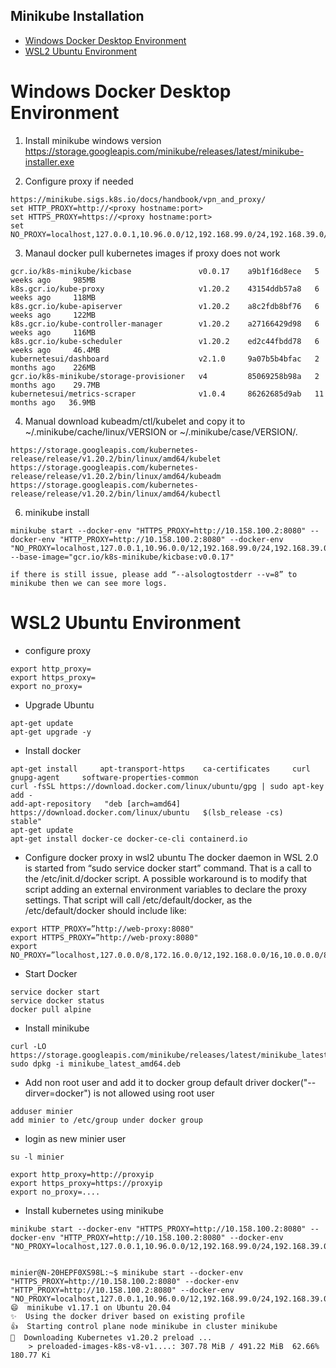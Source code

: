 Minikube Installation
---
- [Windows Docker Desktop Environment](#windows-docker-desktop-environment)
- [WSL2 Ubuntu Environment](#wsl2-ubuntu-environment)

# Windows Docker Desktop Environment
1. Install minikube windows version
https://storage.googleapis.com/minikube/releases/latest/minikube-installer.exe

2. Configure proxy if needed
```
https://minikube.sigs.k8s.io/docs/handbook/vpn_and_proxy/
set HTTP_PROXY=http://<proxy hostname:port>
set HTTPS_PROXY=https://<proxy hostname:port>
set NO_PROXY=localhost,127.0.0.1,10.96.0.0/12,192.168.99.0/24,192.168.39.0/24
```

3. Manaul docker pull kubernetes images if proxy does not work

```
gcr.io/k8s-minikube/kicbase               v0.0.17    a9b1f16d8ece   5 weeks ago     985MB
k8s.gcr.io/kube-proxy                     v1.20.2    43154ddb57a8   6 weeks ago     118MB
k8s.gcr.io/kube-apiserver                 v1.20.2    a8c2fdb8bf76   6 weeks ago     122MB
k8s.gcr.io/kube-controller-manager        v1.20.2    a27166429d98   6 weeks ago     116MB
k8s.gcr.io/kube-scheduler                 v1.20.2    ed2c44fbdd78   6 weeks ago     46.4MB
kubernetesui/dashboard                    v2.1.0     9a07b5b4bfac   2 months ago    226MB
gcr.io/k8s-minikube/storage-provisioner   v4         85069258b98a   2 months ago    29.7MB
kubernetesui/metrics-scraper              v1.0.4     86262685d9ab   11 months ago   36.9MB
```

4. Manual download kubeadm/ctl/kubelet and copy it to ~/.minikube/cache/linux/VERSION or ~/.minikube/case/VERSION/.
```
https://storage.googleapis.com/kubernetes-release/release/v1.20.2/bin/linux/amd64/kubelet
https://storage.googleapis.com/kubernetes-release/release/v1.20.2/bin/linux/amd64/kubeadm
https://storage.googleapis.com/kubernetes-release/release/v1.20.2/bin/linux/amd64/kubectl
```
6. minikube install

```
minikube start --docker-env "HTTPS_PROXY=http://10.158.100.2:8080" --docker-env "HTTP_PROXY=http://10.158.100.2:8080" --docker-env "NO_PROXY=localhost,127.0.0.1,10.96.0.0/12,192.168.99.0/24,192.168.39.0/24" --base-image="gcr.io/k8s-minikube/kicbase:v0.0.17"

if there is still issue, please add “--alsologtostderr --v=8” to minikube then we can see more logs.

```

# WSL2 Ubuntu Environment
* configure proxy
```
export http_proxy=
export https_proxy=
export no_proxy=
```
* Upgrade Ubuntu
```
apt-get update
apt-get upgrade -y
```
* Install docker

```
apt-get install     apt-transport-https    ca-certificates     curl     gnupg-agent     software-properties-common
curl -fsSL https://download.docker.com/linux/ubuntu/gpg | sudo apt-key add -
add-apt-repository   "deb [arch=amd64] https://download.docker.com/linux/ubuntu   $(lsb_release -cs)    stable"
apt-get update
apt-get install docker-ce docker-ce-cli containerd.io

```
* Configure docker proxy in wsl2 ubuntu
The docker daemon in WSL 2.0 is started from “sudo service docker start” command. That is a call to the /etc/init.d/docker script. A possible workaround is to modify that script adding an external environment variables to declare the proxy settings. That script will call /etc/default/docker, as the /etc/default/docker should include like:
```
export HTTP_PROXY=”http://web-proxy:8080"
export HTTPS_PROXY=”http://web-proxy:8080"
export NO_PROXY=”localhost,127.0.0.0/8,172.16.0.0/12,192.168.0.0/16,10.0.0.0/8”
```
* Start Docker
```
service docker start
service docker status
docker pull alpine
```

* Install minikube
```
curl -LO https://storage.googleapis.com/minikube/releases/latest/minikube_latest_amd64.deb
sudo dpkg -i minikube_latest_amd64.deb
```

* Add non root user and add it to docker group
default driver docker("--dirver=docker") is not allowed using root user
```
adduser minier
add minier to /etc/group under docker group
```

* login as new minier user
```
su -l minier

export http_proxy=http://proxyip
export https_proxy=https://proxyip
export no_proxy=....
```
* Install kubernetes using minikube
```
minikube start --docker-env "HTTPS_PROXY=http://10.158.100.2:8080" --docker-env "HTTP_PROXY=http://10.158.100.2:8080" --docker-env "NO_PROXY=localhost,127.0.0.1,10.96.0.0/12,192.168.99.0/24,192.168.39.0/24"


minier@N-20HEPF0XS98L:~$ minikube start --docker-env "HTTPS_PROXY=http://10.158.100.2:8080" --docker-env "HTTP_PROXY=http://10.158.100.2:8080" --docker-env "NO_PROXY=localhost,127.0.0.1,10.96.0.0/12,192.168.99.0/24,192.168.39.0/24"
😄  minikube v1.17.1 on Ubuntu 20.04
✨  Using the docker driver based on existing profile
👍  Starting control plane node minikube in cluster minikube
💾  Downloading Kubernetes v1.20.2 preload ...
    > preloaded-images-k8s-v8-v1....: 307.78 MiB / 491.22 MiB  62.66% 180.77 Ki
```
